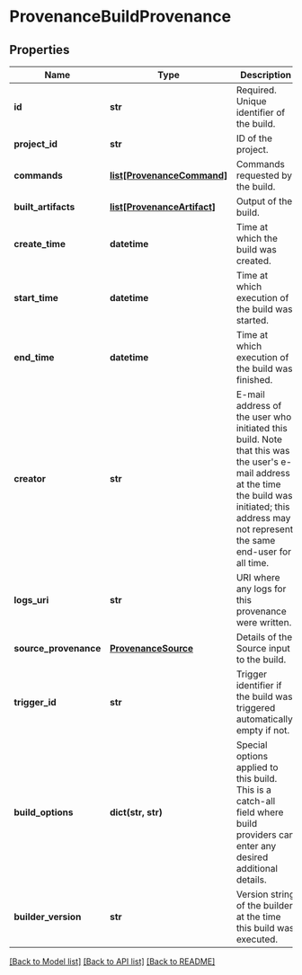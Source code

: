 # ProvenanceBuildProvenance

## Properties
Name | Type | Description | Notes
------------ | ------------- | ------------- | -------------
**id** | **str** | Required. Unique identifier of the build. | [optional] 
**project_id** | **str** | ID of the project. | [optional] 
**commands** | [**list[ProvenanceCommand]**](ProvenanceCommand.md) | Commands requested by the build. | [optional] 
**built_artifacts** | [**list[ProvenanceArtifact]**](ProvenanceArtifact.md) | Output of the build. | [optional] 
**create_time** | **datetime** | Time at which the build was created. | [optional] 
**start_time** | **datetime** | Time at which execution of the build was started. | [optional] 
**end_time** | **datetime** | Time at which execution of the build was finished. | [optional] 
**creator** | **str** | E-mail address of the user who initiated this build. Note that this was the user&#39;s e-mail address at the time the build was initiated; this address may not represent the same end-user for all time. | [optional] 
**logs_uri** | **str** | URI where any logs for this provenance were written. | [optional] 
**source_provenance** | [**ProvenanceSource**](ProvenanceSource.md) | Details of the Source input to the build. | [optional] 
**trigger_id** | **str** | Trigger identifier if the build was triggered automatically; empty if not. | [optional] 
**build_options** | **dict(str, str)** | Special options applied to this build. This is a catch-all field where build providers can enter any desired additional details. | [optional] 
**builder_version** | **str** | Version string of the builder at the time this build was executed. | [optional] 

[[Back to Model list]](../README.md#documentation-for-models) [[Back to API list]](../README.md#documentation-for-api-endpoints) [[Back to README]](../README.md)



